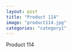```yaml
---
layout: post
title: "Product 114"
image: "product114.jpg"
categories: "category1"
---
```

Product 114
